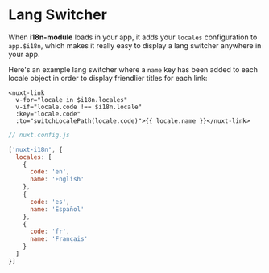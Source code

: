 # Lang Switcher

When **i18n-module** loads in your app, it adds your `locales` configuration to `app.$i18n`, which makes it really easy to display a lang switcher anywhere in your app.

Here's an example lang switcher where a `name` key has been added to each locale object in order to display friendlier titles for each link:

```vue
<nuxt-link
  v-for="locale in $i18n.locales"
  v-if="locale.code !== $i18n.locale"
  :key="locale.code"
  :to="switchLocalePath(locale.code)">{{ locale.name }}</nuxt-link>
```

```js
// nuxt.config.js

['nuxt-i18n', {
  locales: [
    {
      code: 'en',
      name: 'English'
    },
    {
      code: 'es',
      name: 'Español'
    },
    {
      code: 'fr',
      name: 'Français'
    }
  ]
}]
```
